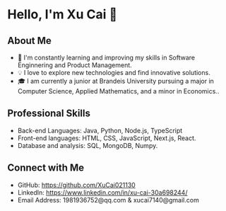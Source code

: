 
<body>
  <h1>Hello, I'm <span>Xu Cai</span> 👋</h1>

  <div id="about">
    <h2>About Me</h2>
    <ul>
      <li>🌱 I'm constantly learning and improving my skills in <span>Software Enginnering and Product Management</span>.</li>
      <li>💡 I love to explore new technologies and find innovative solutions.</li>
      <li>🎓 I am currently a junior at Brandeis University pursuing a major in Computer Science, Applied Mathematics, and a minor in Economics.</span>.</li>
    </ul>
  </div>

  <div id="skills">
    <h2>Professional Skills</h2>
    <ul>
      <li>Back-end Languages: <span>Java, Python, Node.js, TypeScript</span></li>
      <li>Front-end languages: <span>HTML, CSS, JavaScript, Next.js, React.</span></li>
      <li>Database and analysis: <span>SQL, MongoDB, Numpy.</span></li>
    </ul>
  </div>

  <div id="connect">
    <h2>Connect with Me</h2>
    <ul>
      <li>GitHub: <a href="https://github.com/XuCai021130">https://github.com/XuCai021130</a></li>
      <li>LinkedIn: <a href="https://www.linkedin.com/in/xu-cai-30a698244/">https://www.linkedin.com/in/xu-cai-30a698244/</a></li>
      <li>Email Address: <span>1981936752@qq.com  &  xucai7140@gmail.com</span></li> 
    </ul>
  </div>
